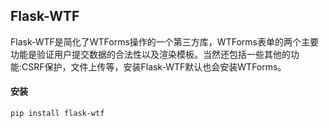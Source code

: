 ## Flask-WTF

Flask-WTF是简化了WTForms操作的一个第三方库，WTForms表单的两个主要功能是验证用户提交数据的合法性以及渲染模板。当然还包括一些其他的功能:CSRF保护，文件上传等，安装Flask-WTF默认也会安装WTForms。

#### 安装

```
pip install flask-wtf
```



